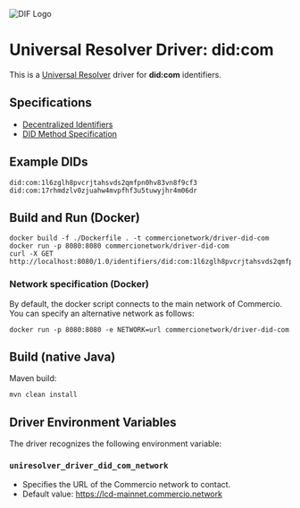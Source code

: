 ![DIF Logo](https://raw.githubusercontent.com/decentralized-identity/universal-resolver/master/docs/logo-dif.png)

# Universal Resolver Driver: did:com

This is a [Universal Resolver](https://github.com/decentralized-identity/universal-resolver/) driver for **did:com** identifiers.

## Specifications

* [Decentralized Identifiers](https://w3c.github.io/did-core/)
* [DID Method Specification](https://docs.commercio.network/modules/did/)

## Example DIDs

```
did:com:1l6zglh8pvcrjtahsvds2qmfpn0hv83vn8f9cf3
did:com:17rhmdzlv0zjuahw4mvpfhf3u5tuwyjhr4m06dr
```

## Build and Run (Docker)

```
docker build -f ./Dockerfile . -t commercionetwork/driver-did-com
docker run -p 8080:8080 commercionetwork/driver-did-com
curl -X GET http://localhost:8080/1.0/identifiers/did:com:1l6zglh8pvcrjtahsvds2qmfpn0hv83vn8f9cf3
```

### Network specification (Docker)

By default, the docker script connects to the main network of Commercio.
You can specify an alternative network as follows:

```
docker run -p 8080:8080 -e NETWORK=url commercionetwork/driver-did-com
```

## Build (native Java)

Maven build:

    mvn clean install

## Driver Environment Variables

The driver recognizes the following environment variable:

### `uniresolver_driver_did_com_network`

 * Specifies the URL of the Commercio network to contact.
 * Default value: https://lcd-mainnet.commercio.network
